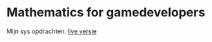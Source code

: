 # Mathematics for gamedevelopers
Mijn sys opdrachten. [live versie](https://30821.hosts1.ma-cloud.nl/Sys/)
